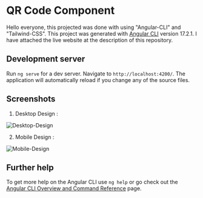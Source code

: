 # QR Code Component

Hello everyone, this projected was done with using "Angular-CLI" and "Tailwind-CSS". This project was generated with [Angular CLI](https://github.com/angular/angular-cli) version 17.2.1. I have attached the live website at the description of this repository.

## Development server

Run `ng serve` for a dev server. Navigate to `http://localhost:4200/`. The application will automatically reload if you change any of the source files.

## Screenshots

1. Desktop Design :
   
![Desktop-Design](https://github.com/vishalyv252/QR-Code-Component/assets/105093020/8f5e51e5-ed80-4bbb-aa96-053237d65da3)


2. Mobile Design :
   
![Mobile-Design](https://github.com/vishalyv252/QR-Code-Component/assets/105093020/e66de264-be6e-481d-9d64-0a4e3f751caa)

## Further help

To get more help on the Angular CLI use `ng help` or go check out the [Angular CLI Overview and Command Reference](https://angular.io/cli) page.
